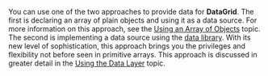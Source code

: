 You can use one of the two approaches to provide data for **DataGrid**. The first is declaring an array of plain objects and using it as a data source. For more information on this approach, see the [Using an Array of Objects](/concepts/10%20UI%20Widgets/70%20Data%20Grid/010%20Data%20Binding/10%20Provide%20Data/20%20Using%20an%20Array%20of%20Objects.md '/Documentation/Guide/UI_Widgets/Data_Grid/Data_Binding/#Provide_Data/Using_an_Array_of_Objects') topic. The second is implementing a data source using the [data library](/concepts/30%20Data%20Layer/5%20Data%20Layer '/Documentation/Guide/Data_Layer/Data_Layer/'). With its new level of sophistication, this approach brings you the privileges and flexibility not before seen in primitive arrays. This approach is discussed in greater detail in the [Using the Data Layer](/concepts/10%20UI%20Widgets/70%20Data%20Grid/010%20Data%20Binding/10%20Provide%20Data/30%20Using%20the%20Data%20Layer/10%20Using%20the%20Data%20Layer.md '/Documentation/Guide/UI_Widgets/Data_Grid/Data_Binding/#Provide_Data/Using_the_Data_Layer') topic.
